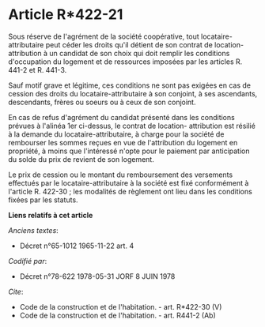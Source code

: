 # Article R*422-21

Sous réserve de l'agrément de la société coopérative, tout locataire-attributaire peut céder les droits qu'il détient de son
contrat de location-attribution à un candidat de son choix qui doit remplir les conditions d'occupation du logement et de
ressources imposées par les articles R. 441-2 et R. 441-3. 

Sauf motif grave et légitime, ces conditions ne sont pas exigées en cas de cession des droits du locataire-attributaire à son
conjoint, à ses ascendants, descendants, frères ou soeurs ou à ceux de son conjoint. 

En cas de refus d'agrément du candidat présenté dans les conditions prévues à l'alinéa 1er ci-dessus, le contrat de location-
attribution est résilié à la demande du locataire-attributaire, à charge pour la société de rembourser les sommes reçues en
vue de l'attribution du logement en propriété, à moins que l'intéressé n'opte pour le paiement par anticipation du solde du
prix de revient de son logement. 

Le prix de cession ou le montant du remboursement des versements effectués par le locataire-attributaire à la société est
fixé conformément à l'article R. 422-30 ; les modalités de règlement ont lieu dans les conditions fixées par les statuts.

**Liens relatifs à cet article**

_Anciens textes_:

  - Décret n°65-1012 1965-11-22 art. 4

_Codifié par_:

  - Décret n°78-622 1978-05-31 JORF 8 JUIN 1978

_Cite_:

  - Code de la construction et de l'habitation. - art. R*422-30 (V)
  - Code de la construction et de l'habitation. - art. R441-2 (Ab)
